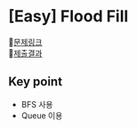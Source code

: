 # [Easy] Flood Fill
📍[문제링크](https://leetcode.com/problems/flood-fill/)\
📍[제출결과](https://leetcode.com/problems/flood-fill/submissions/1024891456/)

## Key point
- BFS 사용
- Queue 이용
